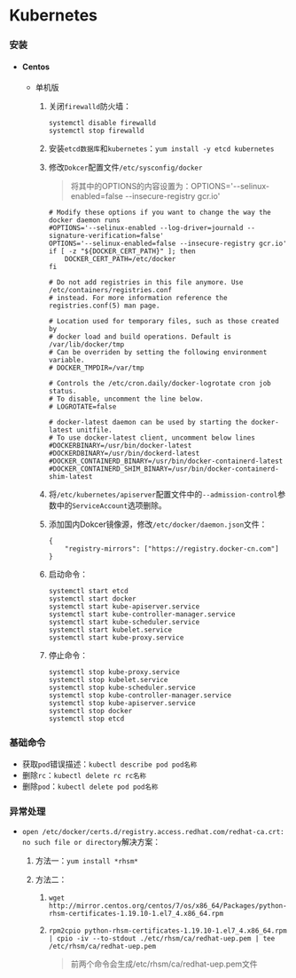 # Kubernetes

### 安装

- #### Centos

  - 单机版

    1. 关闭`firewalld`防火墙：

       ```shell
       systemctl disable firewalld
       systemctl stop firewalld
       ```

    2. 安装`etcd数据库`和`kubernetes`：`yum install -y etcd kubernetes`

    3. 修改`Dokcer`配置文件`/etc/sysconfig/docker`

       > 将其中的OPTIONS的内容设置为：OPTIONS='--selinux-enabled=false --insecure-registry gcr.io'

       ```shell
       # Modify these options if you want to change the way the docker daemon runs
       #OPTIONS='--selinux-enabled --log-driver=journald --signature-verification=false'
       OPTIONS='--selinux-enabled=false --insecure-registry gcr.io'
       if [ -z "${DOCKER_CERT_PATH}" ]; then
           DOCKER_CERT_PATH=/etc/docker
       fi
       
       # Do not add registries in this file anymore. Use /etc/containers/registries.conf
       # instead. For more information reference the registries.conf(5) man page.
       
       # Location used for temporary files, such as those created by
       # docker load and build operations. Default is /var/lib/docker/tmp
       # Can be overriden by setting the following environment variable.
       # DOCKER_TMPDIR=/var/tmp
       
       # Controls the /etc/cron.daily/docker-logrotate cron job status.
       # To disable, uncomment the line below.
       # LOGROTATE=false
       
       # docker-latest daemon can be used by starting the docker-latest unitfile.
       # To use docker-latest client, uncomment below lines
       #DOCKERBINARY=/usr/bin/docker-latest
       #DOCKERDBINARY=/usr/bin/dockerd-latest
       #DOCKER_CONTAINERD_BINARY=/usr/bin/docker-containerd-latest
       #DOCKER_CONTAINERD_SHIM_BINARY=/usr/bin/docker-containerd-shim-latest
       ```

    4. 将`/etc/kubernetes/apiserver`配置文件中的`--admission-control`参数中的`ServiceAccount`选项删除。

    5. 添加国内Dokcer镜像源，修改`/etc/docker/daemon.json`文件：

       ```shell
       {
           "registry-mirrors": ["https://registry.docker-cn.com"]
       }
       ```

    6. 启动命令：

       ```shell
       systemctl start etcd
       systemctl start docker
       systemctl start kube-apiserver.service
       systemctl start kube-controller-manager.service
       systemctl start kube-scheduler.service
       systemctl start kubelet.service
       systemctl start kube-proxy.service
       ```

    7. 停止命令：

       ```shell
       systemctl stop kube-proxy.service
       systemctl stop kubelet.service
       systemctl stop kube-scheduler.service
       systemctl stop kube-controller-manager.service
       systemctl stop kube-apiserver.service
       systemctl stop docker
       systemctl stop etcd
       ```

### 基础命令

- 获取`pod`错误描述：`kubectl describe pod pod名称`
- 删除`rc`：`kubectl delete rc rc名称`
- 删除`pod`：`kubectl delete pod pod名称`

### 异常处理

- `open /etc/docker/certs.d/registry.access.redhat.com/redhat-ca.crt: no such file or directory`解决方案：

  1. 方法一：`yum install *rhsm*`

  2. 方法二：

     1. `wget http://mirror.centos.org/centos/7/os/x86_64/Packages/python-rhsm-certificates-1.19.10-1.el7_4.x86_64.rpm`

     2. `rpm2cpio python-rhsm-certificates-1.19.10-1.el7_4.x86_64.rpm | cpio -iv --to-stdout ./etc/rhsm/ca/redhat-uep.pem | tee /etc/rhsm/ca/redhat-uep.pem`

        > 前两个命令会生成/etc/rhsm/ca/redhat-uep.pem文件